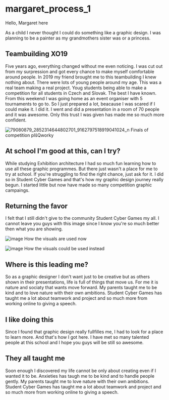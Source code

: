 # margaret_process_1 

Hello, Margaret here

As a child I never thought I could do something like a graphic design. I was planning to be a painter as my grandmothers sister was or a princess.

## Teambuilding XO19
Five years ago, everything changed without me even noticing. I was cut out from my surpression and got every chance to make myself comfortable around people. In 2019 my friend brought me to this teambuilding I knew nothing about. There were lots of young people around my age. This was a real team making a real project. Youg students being able to make a competition for all students in Czech and Slovak. The best I have known. From this weekend I was going home as an event organiser with 5 tournaments to go to. So I just prepared a lot, beacause I was scared if I could make it. I did it. I went and did a presentation in a room of 70 people and it was awesome. Only this trust I was given has made me so much more confident.

![79080879_2852314644802701_9162797518919041024_n](https://github.com/user-attachments/assets/023c8af3-1ef6-49b2-974e-b90510729ea8)
Finals of competition pIšQworky

## At school I'm good at this, can I try?
While studying Exhibition architecture I had so much fun learning how to use all these graphic programmes. But there just wasn't a place for me to try at school. If you're struggling to find the right chance, just ask for it. I did so in Student Cyber Games and that's how my graphic design journey really begun. I started little but now have made so many competition graphic campaings.


## Returning the favor
I felt that I still didn't give to the community Student Cyber Games my all. I cannot leave you guys with this image since I know you're so much better then what you are showing.

![image](https://github.com/user-attachments/assets/b7a5e0d2-fda7-4e12-b44a-a28e73e686a1)
How the visuals are used now

![image](https://github.com/user-attachments/assets/96cc738b-1c6e-40a5-97f4-abb0b62f6ca4)
How the visuals could be used instead

## Where is this leading me?
So as a graphic designer I don't want just to be creative but as others shown in their presentations, life is full of things that move us. For me it is nature and sociaty that wants move forward.
My parents taught me to be kind and to love nature with their own ambitions.
Student Cyber Games has taught me a lot about teamwork and project and so much more from working online to giving a speech.

## I like doing this
Since I found that graphic design really fullfilles me, I had to look for a place to learn more. And that's how I got here. I have met so many talented people at this school and I hope you guys will be still so awesome.

## They all taught me
Soon enough I discovered my life cannot be only about creating even if I wanted it to be. Anxieties has taugh me to be kind and to handle people gently. My parents taught me to love nature with their own ambitions. Student Cyber Games has taught me a lot about teamwork and project and so much more from working online to giving a speech.
